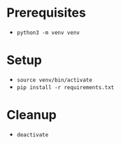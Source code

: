 # Prerequisites
- `python3 -m venv venv`

# Setup
- `source venv/bin/activate`
- `pip install -r requirements.txt`

# Cleanup
- `deactivate`
